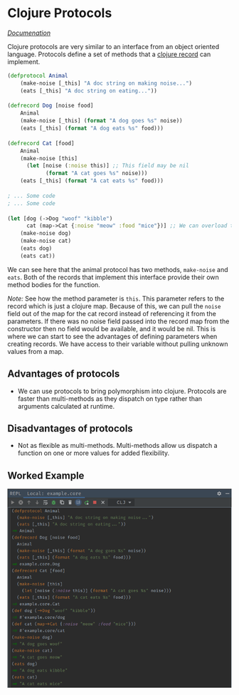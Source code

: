 # Clojure Protocols
[*Documenation*](https://clojuredocs.org/clojure.core/defprotocol) <br>

Clojure protocols are very similar to an interface from an object oriented language.
Protocols define a set of methods that a [clojure record](clojure-records.md) can
implement.

```clojure
(defprotocol Animal
    (make-noise [_this] "A doc string on making noise...")
    (eats [_this] "A doc string on eating..."))

(defrecord Dog [noise food]
    Animal
    (make-noise [_this] (format "A dog goes %s" noise))
    (eats [_this] (format "A dog eats %s" food)))

(defrecord Cat [food]
    Animal
    (make-noise [this]
      (let [noise (:noise this)] ;; This field may be nil
            (format "A cat goes %s" noise)))
    (eats [_this] (format "A cat eats %s" food)))

; ... Some code
; ... Some code

(let [dog (->Dog "woof" "kibble")
      cat (map->Cat {:noise "meow" :food "mice"})] ;; We can overload the record here with fields not defined in record parameters
    (make-noise dog)
    (make-noise cat)
    (eats dog)
    (eats cat))
```

We can see here that the animal protocol has two methods, `make-noise` and
`eats`. Both of the records that implement this interface provide their own
method bodies for the function.

*Note:* See how the method parameter is `this`. This parameter refers to the record
which is just a clojure map. Because of this, we can pull the `noise` field out of the
map for the cat record instead of referencing it from the parameters. If there was no
noise field passed into the record map from the constructor then no field would be
available, and it would be nil. This is where we can start to see the advantages of
defining parameters when creating records. We have access to their variable without
pulling unknown values from a map.

## Advantages of protocols
- We can use protocols to bring polymorphism into clojure. Protocols are faster
than multi-methods as they dispatch on type rather than arguments calculated at
runtime.

## Disadvantages of protocols
- Not as flexible as multi-methods. Multi-methods allow us dispatch a function
on one or more values for added flexibility.

## Worked Example
![Protocols 1](assets/protocols-1.png)
